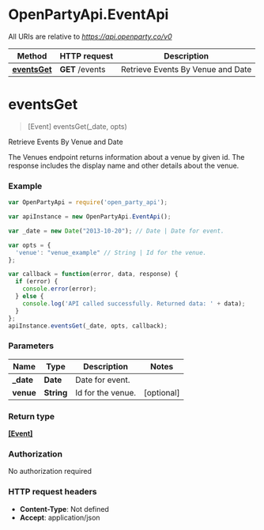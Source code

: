 # OpenPartyApi.EventApi

All URIs are relative to *https://api.openparty.co/v0*

Method | HTTP request | Description
------------- | ------------- | -------------
[**eventsGet**](EventApi.md#eventsGet) | **GET** /events | Retrieve Events By Venue and Date


<a name="eventsGet"></a>
# **eventsGet**
> [Event] eventsGet(_date, opts)

Retrieve Events By Venue and Date

The Venues endpoint returns information about a venue by given id. The response includes the display name and other details about the venue.

### Example
```javascript
var OpenPartyApi = require('open_party_api');

var apiInstance = new OpenPartyApi.EventApi();

var _date = new Date("2013-10-20"); // Date | Date for event.

var opts = { 
  'venue': "venue_example" // String | Id for the venue.
};

var callback = function(error, data, response) {
  if (error) {
    console.error(error);
  } else {
    console.log('API called successfully. Returned data: ' + data);
  }
};
apiInstance.eventsGet(_date, opts, callback);
```

### Parameters

Name | Type | Description  | Notes
------------- | ------------- | ------------- | -------------
 **_date** | **Date**| Date for event. | 
 **venue** | **String**| Id for the venue. | [optional] 

### Return type

[**[Event]**](Event.md)

### Authorization

No authorization required

### HTTP request headers

 - **Content-Type**: Not defined
 - **Accept**: application/json

